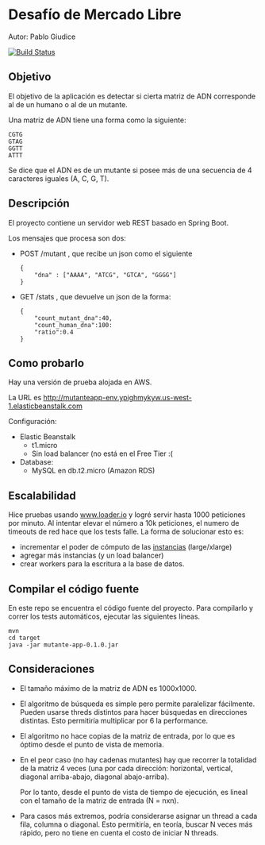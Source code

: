 # Desafío de Mercado Libre

Autor: Pablo Giudice

[![Build Status](https://travis-ci.org/pgiu/mutante.svg?branch=master)](https://travis-ci.org/pgiu/mutante)


## Objetivo

El objetivo de la aplicación es detectar si cierta matriz de ADN corresponde al de un humano o al de un mutante. 

Una matriz de ADN tiene una forma como la siguiente: 

````
CGTG
GTAG
GGTT
ATTT
````

Se dice que el ADN es de un mutante si posee más de una secuencia de 4 caracteres iguales (A, C, G, T).



## Descripción

El proyecto contiene un servidor web REST basado en Spring Boot. 

Los mensajes que procesa son dos: 

- POST /mutant , que recibe un json como el siguiente

   ````
   {
       "dna" : ["AAAA", "ATCG", "GTCA", "GGGG"]
   }
   ````

- GET /stats , que devuelve un json de la forma: 

  ````
  {
      "count_mutant_dna":40, 
      "count_human_dna":100: 
      "ratio":0.4
  }
  ````

  



## Como probarlo

Hay una versión de prueba alojada en AWS. 

La URL es http://mutanteapp-env.ypighmykyw.us-west-1.elasticbeanstalk.com

Configuración: 

- Elastic Beanstalk
  - t1.micro
  - Sin load balancer (no está en el Free Tier :( 
- Database: 
  - MySQL en db.t2.micro (Amazon RDS)

## Escalabilidad

Hice pruebas usando www.loader.io y logré servir hasta 1000 peticiones por minuto. Al intentar elevar el número a 10k peticiones, el numero de timeouts de red hace que los tests falle. La forma de solucionar esto es:

- incrementar el poder de cómputo de las [instancias](https://aws.amazon.com/ec2/instance-types/) (large/xlarge) 
- agregar más instancias (y un load balancer)
- crear workers para la escritura a la base de datos.



## Compilar el código fuente 

En este repo se encuentra el código fuente del proyecto. Para compilarlo y correr los tests automáticos, ejecutar las siguientes líneas.

````
mvn 
cd target
java -jar mutante-app-0.1.0.jar
````



## Consideraciones

- El tamaño máximo de la matriz de ADN es 1000x1000.

- El algoritmo de búsqueda es simple pero permite paralelizar fácilmente. Pueden usarse threds distintos para hacer búsquedas en direcciones distintas. Esto permitiría multiplicar por 6 la performance. 

- El algoritmo no hace copias de la matriz de entrada, por lo que es óptimo desde el punto de vista de memoria. 

- En el peor caso (no hay cadenas mutantes) hay que recorrer la totalidad de la matriz 4 veces (una por cada dirección: horizontal, vertical, diagonal arriba-abajo, diagonal abajo-arriba). 

  Por lo tanto, desde el punto de vista de tiempo de ejecución, es lineal con el tamaño de la matriz de entrada (N = nxn).

- Para casos más extremos, podría considerarse asignar un thread a cada fila, columna o diagonal. Esto permitiría, en teoría, buscar N veces más rápido, pero no tiene en cuenta el costo de iniciar N threads.

  

  